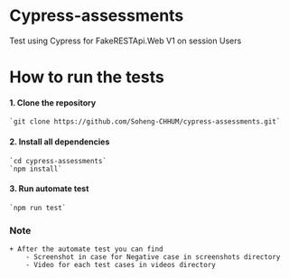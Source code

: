 # Cypress-assessments
Test using Cypress for FakeRESTApi.Web V1 on session Users
# How to run the tests
#### 1. Clone the repository
    `git clone https://github.com/Soheng-CHHUM/cypress-assessments.git`
#### 2. Install all dependencies 
    `cd cypress-assessments`
    `npm install`
#### 3. Run automate test
    `npm run test`
### Note 
    + After the automate test you can find 
        - Screenshot in case for Negative case in screenshots directory
        - Video for each test cases in videos directory 